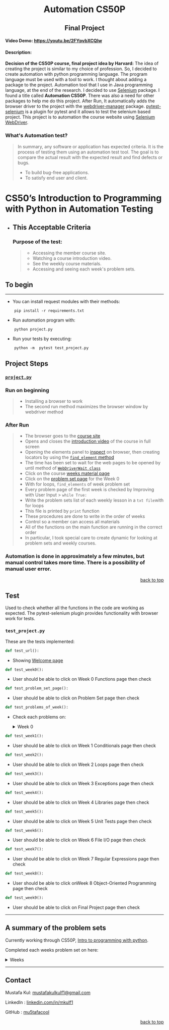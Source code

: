 <a name="readme-top"></a>

<h1 align="center">Automation CS50P</h1>
<h2 align="center">Final Project</h2>

#### Video Demo: <https://youtu.be/2FYpvbXCQIw>

#### Description:

**Decision of the CS50P course, final project idea by Harvard:**
The idea of creating the project is similar to my choice of profession. So, I decided to create automation with python programming language. The program language must be used with a tool to work. I thought about adding a package to the project. Automation tool that I use in Java programming language, at the end of the research. I decided to use [Selenium](https://pypi.org/project/selenium/) package. I found a title called **Automation CS50P**. There was also a need for other packages to help me do this project. After Run, It automatically adds the browser driver to the project with the [webdriver-manager](https://pypi.org/project/webdriver-manager/) package. [pytest-selenium](https://pypi.org/project/pytest-selenium/) is a plugin for pytest and it allows to test the selenium based project.
This project is to automation the course website using [Selenium WebDriver](https://www.selenium.dev/documentation/webdriver/).

### What's Automation test?

> In summary, any software or application has expected criteria. It is the process of testing them using an automation test tool. The goal is to compare the actual result with the expected result and find defects or bugs.
>
> - To build bug-free applications.
> - To satisfy end user and client.

# CS50’s Introduction to Programming with Python in Automation Testing

- ## This Acceptable Criteria
  ### Purpose of the test:
  > - Accessing the member course site.
  > - Watching a course introduction video.
  > - See the weekly course materials.
  > - Accessing and seeing each week's problem sets.

## To begin

---

- You can install request modules with their methods:

```
    pip install -r requirements.txt
```

- Run automation program with:

```
    python project.py
```

- Run your tests by executing:

```
    python -m  pytest test_project.py
```

## Project Steps

### [`project.py`](https://github.com/me50/mu5tafacool/blob/main/project/project.py)

### Run on beginning

> - Installing a browser to work
> - The second run method maximizes the browser window by webdriver method

### After Run

> - The browser goes to the [course site](https://cs50.harvard.edu/python/2022/)
> - Opens and closes the [introduction video](https://youtu.be/OvKCESUCWII) of the course in full screen
> - Opening the elements panel to [inspect](https://en.wikipedia.org/wiki/Web_development_tools) on browser, then creating locators by using the [`find_element` method](https://www.selenium.dev/documentation/webdriver/elements/finders/)
> - The time has been set to wait for the web pages to be opened by until method of [`WebDriverWait class`](https://github.com/SeleniumHQ/selenium/blob/trunk/py/selenium/webdriver/support/wait.py)
> - Click on the course [weeks material page](https://cs50.harvard.edu/python/2022/weeks/)
> - Click on the [problem set page](https://cs50.harvard.edu/python/2022/psets/0/) for the Week 0
> - With for loops, `find_elements` of week problem set
> - Every problem page of the first week is checked by Improving with User Input > `while True:`
> - Write the problem sets list of each weekly lesson in a `txt file`with for loops
> - This file is printed by `print` function
> - These procedures are done to write in the order of weeks
> - Control so a member can access all materials
> - All of the functions on the main function are running in the correct order
> - In particular, I took special care to create dynamic for looking at problem sets and weekly courses.

### Automation is done in approximately a few minutes, but manual control takes more time. There is a possibility of manual user error.

<p align="right"><u><a href="#readme-top">back to top</a></u></p>

## Test

Used to check whether all the functions in the code are working as expected. The pytest-selenium plugin provides functionality with browser work for tests.

### `test_project.py`

These are the tests implemented:

```ruby
def test_url():
```

- Showing [Welcome page](https://cs50.harvard.edu/python/2022/)

```ruby
def test_week0():
```

- User should be able to click on Week 0 Functions page then check

```ruby
def test_problem_set_page():
```

- User should be able to click on Problem Set page then check

```ruby
def test_problems_of_week():
```

- Check each problems on:
  <details><summary>Week 0</summary>
  <p>

  #### Improving with User Input > `while True:` with dynamic function

  - [Indoor Voice](https://cs50.harvard.edu/python/2022/psets/0/indoor/)
  - [Playback Speed](https://cs50.harvard.edu/python/2022/psets/0/playback/)
  - [Making Faces](https://cs50.harvard.edu/python/2022/psets/0/faces/)
  - [Einstein](https://cs50.harvard.edu/python/2022/psets/0/einstein/)
  - [Tip Calculator](https://cs50.harvard.edu/python/2022/psets/0/tip/)

  </p>
  </details>

```ruby
def test_week1():
```

- User should be able to click on Week 1 Conditionals page then check

```ruby
def test_week2():
```

- User should be able to click on Week 2 Loops page then check

```ruby
def test_week3():
```

- User should be able to click on Week 3 Exceptions page then check

```ruby
def test_week4():
```

- User should be able to click on Week 4 Libraries page then check

```ruby
def test_week5():
```

- User should be able to click on Week 5 Unit Tests page then check

```ruby
def test_week6():
```

- User should be able to click on Week 6 File I/O page then check

```ruby
def test_week7():
```

- User should be able to click on Week 7 Regular Expressions page then check

```ruby
def test_week8():
```

- User should be able to click onWeek 8 Object-Oriented Programming page then check

```ruby
def test_week9():
```

- User should be able to click on Final Project page then check

---

<!-- all weeks problem sets lists -->

## A summary of the problem sets

Currently working through CS50P, [Intro to programming with python](https://cs50.harvard.edu/python/2022/).

Completed each weeks problem set on here:

<details><summary>Weeks</summary>
 <p>

#### WEEK 0 : [Functions, Variables](https://cs50.harvard.edu/python/2022/weeks/0/)

| [Problem Set](https://cs50.harvard.edu/python/2022/psets/0/) | Completed |
| ------------------------------------------------------------ | --------- |
| Indoor Voice                                                 | indoor    |
| Playback Speed                                               | play      |
| Making Face                                                  | faces     |
| Einstein                                                     | einstein  |
| Tip Calculator                                               | tip       |

---

#### WEEK 1 : [Conditionals](https://cs50.harvard.edu/python/2022/weeks/1/)

| [Problem Set](https://cs50.harvard.edu/python/2022/psets/1/) | Completed   |
| ------------------------------------------------------------ | ----------- |
| Deep Thought                                                 | deep        |
| Home Federal Savings Bank                                    | bank        |
| File Extensions                                              | extension   |
| Math Interpreter                                             | interpreter |
| Meal Time                                                    | meal        |

---

#### WEEK 2 : [Loops](https://cs50.harvard.edu/python/2022/weeks/2/)

| [Problem Set](https://cs50.harvard.edu/python/2022/psets/2/) | Completed |
| ------------------------------------------------------------ | --------- |
| Camel Case                                                   | camel     |
| Coke Machine                                                 | coke      |
| Just setting up my twttr                                     | twttr     |
| Vanity Plates                                                | plates    |
| Nutrition Facts                                              | nutrition |

---

#### WEEK 3 : [Exceptions](https://cs50.harvard.edu/python/2022/weeks/3/)

| [Problem Set](https://cs50.harvard.edu/python/2022/psets/3/) | Completed |
| ------------------------------------------------------------ | --------- |
| Fuel Gauge                                                   | [fuel     |
| Felipe's Taqueria                                            | taqueria  |
|                                                              |
| Grocery List                                                 | grocery   |
| Outdated                                                     | outdated  |

---

#### WEEK 4 : [Libraries](https://cs50.harvard.edu/python/2022/weeks/4/)

| [Problem Set](https://cs50.harvard.edu/python/2022/psets/4/) | Completed |
| ------------------------------------------------------------ | --------- |
| Emojize                                                      | emojize   |
| Frank, Ian and Glen’s Letters                                | adieu     |
| Adieu, Adieu                                                 | adieu     |
| Guessing Game                                                | game      |
| Little Professor                                             | professor |
| Bitcoin Price Index                                          | bitcoin   |

---

#### WEEK 5 : [Unit Tests](https://cs50.harvard.edu/python/2022/weeks/5/)

| [Problem Set](https://cs50.harvard.edu/python/2022/psets/5/) | Completed   |
| ------------------------------------------------------------ | ----------- |
| Testing my twittr                                            | test_twttr  |
| Back to the Bank                                             | test_bank   |
| Re-requesting a Vanity Plate                                 | test_plates |
| Refueling                                                    | test_fuel   |

---

#### WEEK 6 : [File I/O](https://cs50.harvard.edu/python/2022/weeks/6/)

| [Problem Set](https://cs50.harvard.edu/python/2022/psets/6/) | Completed |
| ------------------------------------------------------------ | --------- |
| Lines of Code                                                | lines     |
| Pizza Py                                                     | pizza     |
| Scourgify                                                    | scourgify |
| CS50 P-Shirt                                                 | shirt     |

---

#### WEEK 7 : [Regular Expressions](https://cs50.harvard.edu/python/2022/weeks/7/)

| [Problem Set](https://cs50.harvard.edu/python/2022/psets/7/) | Completed |
| ------------------------------------------------------------ | --------- |
| NUMB3RS                                                      | numb3rs   |
| Watch on YouTube                                             | [watch    |
| Working 9 to 5                                               | working   |
| Regular, um, Expressions                                     | um        |
| Response Validation                                          | response  |

---

#### WEEK 8 : [Object Oriented Programming](https://cs50.harvard.edu/python/2022/weeks/8/)

| [Problem Set ](https://cs50.harvard.edu/python/2022/psets/8/) | Completed    |
| ------------------------------------------------------------- | ------------ |
| Seasons of Love                                               | seasons      |
| Cookie Jar                                                    | jar          |
| CS50 Shirtificate                                             | shirtificate |

---

#### WEEK 9 : [Et Cetera](https://cs50.harvard.edu/python/2022/weeks/9/)

| [Final Project](https://cs50.harvard.edu/python/2022/project/) | Completed |
| -------------------------------------------------------------- | --------- |
| Final Project                                                  | project   |

</p>
</details>

---

## Contact

Mustafa Kul: [mustafakulkulf1@gmail.com](mailto:mustafakulf1@gmail.com)

LinkedIn : [linkedin.com/in/mkulf1](https://www.linkedin.com/in/mkulf1)

GitHub : [mu5tafacool](https://github.com/mu5tafacool)

<p align="right"><u><a href="#readme-top">back to top</a></u></p>
